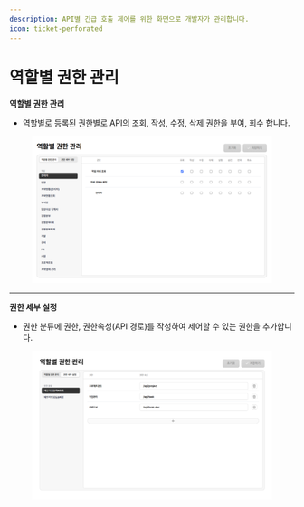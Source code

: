 ```yaml
---
description: API별 긴급 호출 제어를 위한 화면으로 개발자가 관리합니다.
icon: ticket-perforated
---
```


# 역할별 권한 관리

**역할별 권한 관리**

* 역할별로 등록된 권한별로 API의 조회, 작성, 수정, 삭제 권한을 부여, 회수 합니다.

<figure><img src="../.gitbook/assets/image (2).png" alt=""><figcaption></figcaption></figure>

***

**권한 세부 설정**

* 권한 분류에 권한, 권한속성(API 경로)를 작성하여 제어할 수 있는 권한을 추가합니다.

<figure><img src="../.gitbook/assets/image (3).png" alt=""><figcaption></figcaption></figure>
